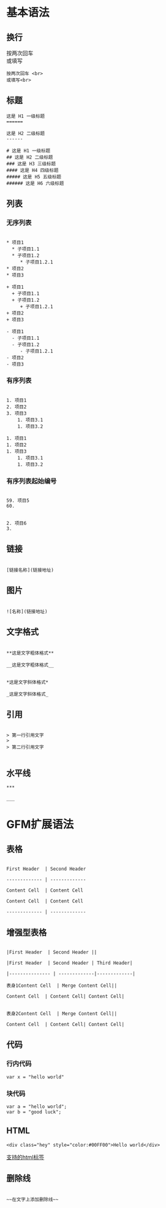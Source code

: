 # 基本语法
## 换行
按两次回车 <br>
或填写<br>

```
按两次回车 <br>
或填写<br>
```

## 标题

```
这是 H1 一级标题
======

这是 H2 二级标题
------

# 这是 H1 一级标题
## 这是 H2 二级标题
### 这是 H3 三级标题
#### 这是 H4 四级标题
##### 这是 H5 五级标题
###### 这是 H6 六级标题
```
## 列表
### 无序列表

```

* 项目1
  * 子项目1.1
  * 子项目1.2
     * 子项目1.2.1
* 项目2
* 项目3

+ 项目1
  + 子项目1.1
  + 子项目1.2
     + 子项目1.2.1
+ 项目2
+ 项目3

- 项目1
  - 子项目1.1
  - 子项目1.2
     - 子项目1.2.1
- 项目2
- 项目3
```

### 有序列表
```

1. 项目1
2. 项目2
3. 项目3
    1. 项目3.1
    1. 项目3.2

1. 项目1
1. 项目2
1. 项目3
    1. 项目3.1
    1. 项目3.2
```
### 有序列表起始编号
```

59. 项目5
60. 


2. 项目6
3. 
```

## 链接
```

[链接名称](链接地址)

```


## 图片
```

![名称](链接地址)

```
## 文字格式
```

**这是文字粗体格式**

__这是文字粗体格式__


*这是文字斜体格式*

_这是文字斜体格式_

```

## 引用
```

> 第一行引用文字
> 
> 第二行引用文字


```

## 水平线
```
***

___
```
# GFM扩展语法
## 表格

```

First Header  | Second Header

------------- | -------------

Content Cell  | Content Cell

Content Cell  | Content Cell

------------- | -------------

```
## 增强型表格
```

|First Header  | Second Header ||

|First Header  | Second Header | Third Header|

|--------------- | -------------|-------------|

表身1Content Cell  | Merge Content Cell||

Content Cell  | Content Cell| Content Cell|


表身2Content Cell  | Merge Content Cell||

Content Cell  | Content Cell| Content Cell|

```

## 代码
### 行内代码

```
var x = "hello world"
```


### 块代码


```
var a = "hello world";
var b = "good luck";
```




## HTML
```
<div class="hey" style="color:#00FF00">Hello world</div>
```

[支持的html标签](https://github.com/github/markup/tree/master#html-sanitization)


## 删除线
```

~~在文字上添加删除线~~

```





































